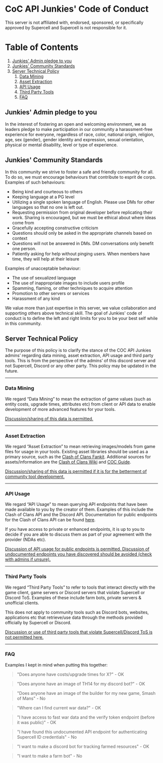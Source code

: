 # CoC API Junkies' Code of Conduct

This server is not affiliated with, endorsed, sponsored, or specifically approved by Supercell and Supercell is not responsible for it.

# Table of Contents
1. [Junkies' Admin pledge to you](#1)
2. [Junkies' Community Standards](#2)
3. [Server Technical Policy](#3)
    1. [Data Mining](#3.1)
    2. [Asset Extraction](#3.2)
    3. [API Usage](#3.3) 
    4. [Third Party Tools](#3.4)
    5. [FAQ](#3.5)

## Junkies' Admin pledge to you <a name="1"></a>

In the interest of fostering an open and welcoming environment, we as
leaders pledge to make participation in our community a 
harassment-free experience for everyone, regardless of race, color, national origin,
religion, age, sex (gender), gender identity and expression, sexual orientation, 
physical or mental disability, level or type of experience.

## Junkies' Community Standards <a name="2"></a>

In this community we strive to foster a safe and friendly community for all. To do so,
we must encourage behaviours that contribute to esprit de corps. Examples of such behaviours:
- Being kind and courteous to others
- Keeping language at a PG level
- Utilizing a single spoken language of English. Please use DMs for other languages so that
no one is left out.
- Requesting permission from original developer before replicating their work. Sharing is 
encouraged, but we must be ethical about where ideas come from
-  Gracefully accepting constructive criticism
- Questions should only be asked in the appropriate channels based on context
- Questions will not be answered in DMs. DM conversations only benefit one person. 
- Patiently asking for help without pinging users. When members have time, they will help at their 
leisure 
  
Examples of unacceptable behaviour:
- The use of sexualized language 
- The use of inappropriate images to include users profile
- Spamming, flaming, or other techniques to acquire attention
- Promotion to other servers or services
- Harassment of any kind

We value more than just expertise in this server, we value collaboration and supporting others above
technical skill. The goal of Junkies' code of conduct is to define the left and right limits for you to be 
your best self while in this community.

## Server Technical Policy <a name="3"></a>

The purpose of this policy is to clarify the stance of the COC API Junkies admins’ regarding 
data mining, asset extraction, API usage and third party tools. This is from the 
perspective of the admins’ of this discord server and not Supercell, Discord or any 
other party. This policy may be updated in the future.

---

### Data Mining <a name="3.1"></a>

We regard “Data Mining” to mean the extraction of game values (such as entity costs, 
upgrade times, attributes etc) from client or API data to enable development of more 
advanced features for your tools.

<ins>Discussion/sharing of this data is permitted.</ins>

---

### Asset Extraction <a name="3.2"></a>

We regard “Asset Extraction” to mean retrieving images/models from game files for 
usage in your tools.  Existing asset libraries should be used as a primary source, 
such as the [Clash of Clans Fankit](http://supr.cl/ClashFanKit).  Additional sources for 
assets/information are the [Clash of Clans Wiki](https://clashofclans.fandom.com/) and [COC 
Guide](https://coc.guide/).

<ins>Discussion/sharing of this data is permitted if it is for the betterment of community tool development.</ins>

---

### API Usage <a name="3.3"></a>

We regard “API Usage” to mean querying API endpoints that have been made available to 
you by the creator of them.  Examples of this include the Clash of Clans API and the 
Discord API.  Documentation for public endpoints for the Clash of Clans API can be found 
[here](https://developer.clashofclans.com/).

If you have access to private or enhanced endpoints, it is up to you to decide if you are 
able to discuss them as part of your agreement with the provider (NDAs etc).

<ins>Discussion of API usage for public endpoints is permitted. Discussion of 
undocumented endpoints you have discovered should be avoided (check with admins if unsure).</ins>

---

### Third Party Tools <a name="3.4"></a>

We regard “Third Party Tools” to refer to tools that interact directly with the game 
client, game servers or Discord servers that violate Supercell or Discord ToS.  Examples 
of these include farm bots, private servers & unofficial clients.

This does not apply to community tools such as Discord bots, websites, applications 
etc that retrieve/use data through the methods provided officially by Supercell or Discord.

<ins>Discussion or use of third party tools that violate Supercell/Discord ToS is not permitted here.</ins>

---

### FAQ <a name="3.5"></a>

Examples I kept in mind when putting this together:

> "Does anyone have costs/upgrade times for X?" - OK

> "Does anyone have an image of TH14 for my discord bot?" - OK

> "Does anyone have an image of the builder for my new game, Smash of Mans" - No

> "Where can I find current war data?" - OK

> "I have access to fast war data and the verify token endpoint (before it was public)" - OK

> "I have found this undocumented API endpoint for authenticating Supercell ID credentials" - No 

> "I want to make a discord bot for tracking farmed resources" - OK

> "I want to make a farm bot" - No
